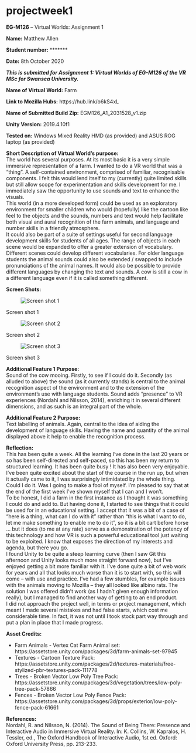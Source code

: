 # projectweek1
<p><strong>EG-M126</strong> – Virtual Worlds: Assignment 1</p>
<p><strong>Name:</strong>  Matthew Allen</p>
<p><strong>Student number:</strong>  *******</p>
<p><strong>Date:</strong>  8th October 2020</p>
<p><strong><em>This is submitted for Assignment 1: Virtual Worlds of EG-M126 of the VR MSc for Swansea University.</em></strong></p>
<p><strong>Name of Virtual World:</strong>  Farm</p>
<p><strong>Link to Mozilla Hubs:</strong> https://hub.link/o6kS4xL</p>
<p><strong>Name of Submitted Build Zip:</strong> EGM126_A1_2031528_v1.zip</p>
<p><strong>Unity Version:</strong>  2019.4.10f1</p>
<p><strong>Tested on:</strong>  Windows Mixed Reality HMD (as provided) and ASUS ROG laptop (as provided)</p>
<p><strong>Short Description of Virtual World’s purpose:</strong><br>
The world has several purposes.  At its most basic it is a very simple immersive representation of a farm.  I wanted to do a VR world that was a “thing”.  A self-contained environment, comprised of familiar, recognisable components.  I felt this would lend itself to my (currently) quite limited skills but still allow scope for experimentation and skills development for me.  I immediately saw the opportunity to use sounds and text to enhance the visuals.<br>
This world (in a more developed form) could be used as an exploratory environment for smaller children who would (hopefully) like the cartoon like feel to the objects and the sounds, numbers and text would help facilitate both visual and aural recognition of the farm animals, and language and number skills in a friendly atmosphere.<br>
It could also be part of a suite of settings useful for second language development skills for students of all ages.  The range of objects in each scene would be expanded to offer a greater extension of vocabulary.  Different scenes could develop different vocabularies.  For older language students the animal sounds could also be extended / swapped to include pronunciations of the animal names.  It would also be possible to provide different languages by changing the text and sounds.  A cow is still a cow in a different language even if it is called something different.</p>
<p><strong>Screen Shots:</strong></p>
<p><figure><image src="https://github.com/mumblespolecat/projectweek1/blob/master/Assets/ScreenShot1.jpg" title="Screen shot 1" alt="Screen shot 1"></figure><figcaption>Screen shot 1</figcaption></p>
<p><figure><image src="https://github.com/mumblespolecat/projectweek1/blob/master/Assets/ScreenShot2.jpg" title="Screen shot 2" alt="Screen shot 2"></figure><figcaption>Screen shot 2</figcaption></p>
<p><figure><image src="https://github.com/mumblespolecat/projectweek1/blob/master/Assets/ScreenShot3.jpg" title="Screen shot 3" alt="Screen shot 3"></figure><figcaption>Screen shot 3</figcaption></p>
<p><strong>Additional Feature 1 Purpose:</strong><br>  Sound of the cow mooing.  Firstly, to see if I could do it.  Secondly (as alluded to above) the sound (as it currently stands) is central to the animal recognition aspect of the environment and to the extension of the environment’s use with language students.  Sound adds “presence” to VR experiences (Nordahl and Nilsson, 2014), enriching it in several different dimensions, and as such is an integral part of the whole.</p>
<p><strong>Additional Feature 2 Purpose:</strong><br>  Text labelling of animals.  Again, central to the idea of aiding the development of language skills.  Having the name and quantity of the animal displayed above it help to enable the recognition process.</p>

<p><strong>Reflection:</strong><br>
This has been quite a week.  All the learning I’ve done in the last 20 years or so has been self-directed and self-paced, so this has been my return to structured learning.  It has been quite busy !  It has also been very enjoyable.  I’ve been quite excited about the start of the course in the run up, but when it actually came to it, I was surprisingly intimidated by the whole thing.  Could I do it.  Was I going to make a fool of myself.  I’m pleased to say that at the end of the first week I’ve shown myself that I can and I won’t.<br>
To be honest, I did a farm in the first instance as I thought it was something I could do and add to.  But having done it, I started to see things that it could be used for in an educational setting.  I accept that it was a bit of a case of “here is a thing, what can I do with it” rather than “this is what I want to do, let me make something to enable me to do it”, so it is a bit cart before horse … but it does (to me at any rate) serve as a demonstration of the potency of this technology and how VR is such a powerful educational tool just waiting to be exploited.  I know that exposes the direction of my interests and agenda, but there you go.<br>
I found Unity to be quite a steep learning curve (then I saw Git this afternoon and Unity looks much more straight forward now), but I’ve enjoyed getting a bit more familiar with it.  I’ve done quite a bit of web work for years and all that looks much worse than it is to start with, so this will come – with use and practice.  I’ve had a few stumbles, for example issues with the animals moving to Mozilla – they all looked like albino rats.  The solution I was offered didn’t work (as I hadn’t given enough information really), but I managed to find another way of getting to an end product.<br>
I did not approach the project well, in terms or project management, which meant I made several mistakes and had false starts, which cost me considerable time.  In fact, it was not until I took stock part way through and put a plan in place that I made progress.</p>

<p><strong>Asset Credits:</strong></p>
<ul>
<li>Farm Animals - Vertex Cat Farm Animal set:  https://assetstore.unity.com/packages/3d/farm-animals-set-97945</li>
<li>Textures - Cartoon Texture Pack:  https://assetstore.unity.com/packages/2d/textures-materials/free-stylized-pbr-textures-pack-111778</li>
<li>Trees - Broken Vector Low Poly Tree Pack:  https://assetstore.unity.com/packages/3d/vegetation/trees/low-poly-tree-pack-57866</li>
<li>Fences - Broken Vector Low Poly Fence Pack:  https://assetstore.unity.com/packages/3d/props/exterior/low-poly-fence-pack-61661</li>
</ul>

<p><strong>References:</strong><br>
Nordahl, R. and Nilsson, N. (2014). The Sound of Being There: Presence and Interactive Audio in Immersive Virtual Reality. In: K. Collins, W. Kapralos, H. Tessler, ed., The Oxford Handbook of Interactive Audio, 1st ed. Oxford: Oxford University Press, pp. 213-233.</p>

